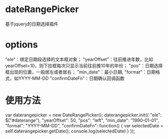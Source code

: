 # dateRangePicker
基于jquery的日期选择插件
# options
"ele"：绑定日期段选择的文本框对象；
"yearOffset"：往前推进年数，比如yearOffset=10，则下拉框每次只显示当前往前推10年的年份；
"pos"：日期选择框出现的位置，一般居左或者居右；
"min_date"：最小日期,
"format"：日期格式，如YYYY-MM-DD
"confirmDateFn"：日期确认回调函数
# 使用方法
var daterangepicker = new DateRangePicker();
   daterangepicker.init({
   	"ele": $("#daterange"),
   	"yearOffset": 50,
   	"pos": "left",
   	"min_date": "1990-01-01",
   	"format": "YYYY-MM-DD",
   	"confirmDateFn": function() {
   		var selectedDate = self.daterangepicker.getDate();
   		console.log(selectedDate)
   	}
});

